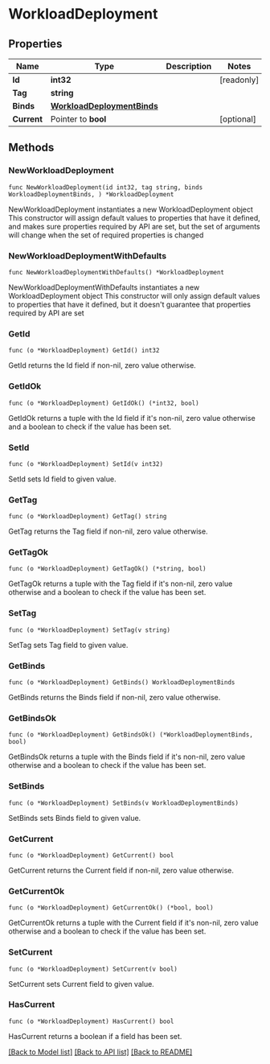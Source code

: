 # WorkloadDeployment

## Properties

Name | Type | Description | Notes
------------ | ------------- | ------------- | -------------
**Id** | **int32** |  | [readonly] 
**Tag** | **string** |  | 
**Binds** | [**WorkloadDeploymentBinds**](WorkloadDeploymentBinds.md) |  | 
**Current** | Pointer to **bool** |  | [optional] 

## Methods

### NewWorkloadDeployment

`func NewWorkloadDeployment(id int32, tag string, binds WorkloadDeploymentBinds, ) *WorkloadDeployment`

NewWorkloadDeployment instantiates a new WorkloadDeployment object
This constructor will assign default values to properties that have it defined,
and makes sure properties required by API are set, but the set of arguments
will change when the set of required properties is changed

### NewWorkloadDeploymentWithDefaults

`func NewWorkloadDeploymentWithDefaults() *WorkloadDeployment`

NewWorkloadDeploymentWithDefaults instantiates a new WorkloadDeployment object
This constructor will only assign default values to properties that have it defined,
but it doesn't guarantee that properties required by API are set

### GetId

`func (o *WorkloadDeployment) GetId() int32`

GetId returns the Id field if non-nil, zero value otherwise.

### GetIdOk

`func (o *WorkloadDeployment) GetIdOk() (*int32, bool)`

GetIdOk returns a tuple with the Id field if it's non-nil, zero value otherwise
and a boolean to check if the value has been set.

### SetId

`func (o *WorkloadDeployment) SetId(v int32)`

SetId sets Id field to given value.


### GetTag

`func (o *WorkloadDeployment) GetTag() string`

GetTag returns the Tag field if non-nil, zero value otherwise.

### GetTagOk

`func (o *WorkloadDeployment) GetTagOk() (*string, bool)`

GetTagOk returns a tuple with the Tag field if it's non-nil, zero value otherwise
and a boolean to check if the value has been set.

### SetTag

`func (o *WorkloadDeployment) SetTag(v string)`

SetTag sets Tag field to given value.


### GetBinds

`func (o *WorkloadDeployment) GetBinds() WorkloadDeploymentBinds`

GetBinds returns the Binds field if non-nil, zero value otherwise.

### GetBindsOk

`func (o *WorkloadDeployment) GetBindsOk() (*WorkloadDeploymentBinds, bool)`

GetBindsOk returns a tuple with the Binds field if it's non-nil, zero value otherwise
and a boolean to check if the value has been set.

### SetBinds

`func (o *WorkloadDeployment) SetBinds(v WorkloadDeploymentBinds)`

SetBinds sets Binds field to given value.


### GetCurrent

`func (o *WorkloadDeployment) GetCurrent() bool`

GetCurrent returns the Current field if non-nil, zero value otherwise.

### GetCurrentOk

`func (o *WorkloadDeployment) GetCurrentOk() (*bool, bool)`

GetCurrentOk returns a tuple with the Current field if it's non-nil, zero value otherwise
and a boolean to check if the value has been set.

### SetCurrent

`func (o *WorkloadDeployment) SetCurrent(v bool)`

SetCurrent sets Current field to given value.

### HasCurrent

`func (o *WorkloadDeployment) HasCurrent() bool`

HasCurrent returns a boolean if a field has been set.


[[Back to Model list]](../README.md#documentation-for-models) [[Back to API list]](../README.md#documentation-for-api-endpoints) [[Back to README]](../README.md)


